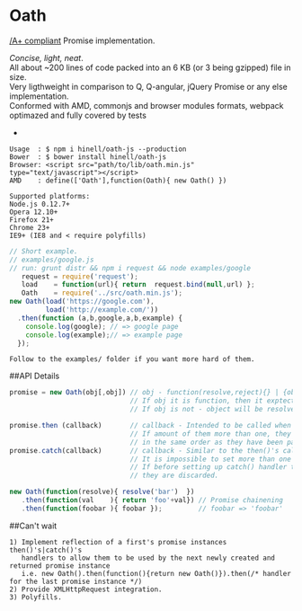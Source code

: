 # Oath 
[/A+ compliant](https://promisesaplus.com/) Promise implementation.<br>

_Concise, light, neat_.<br>
All about ~200 lines of code packed into an 6 KB (or 3 being gzipped) file in size.<br>
Very ligthweight in comparison to Q, Q-angular, jQuery Promise or any else implementation.<br>
Conformed with AMD, commonjs and browser modules formats, webpack optimazed and fully covered by tests

-
```shell
Usage  : $ npm i hinell/oath-js --production
Bower  : $ bower install hinell/oath-js
Browser: <script src="path/to/lib/oath.min.js"  type="text/javascript"></script>
AMD    : define(['Oath'],function(Oath){ new Oath() })
```
```shell
Supported platforms:
Node.js 0.12.7+
Opera 12.10+
Firefox 21+
Chrome 23+
IE9+ (IE8 and < require polyfills)
```
```javascript
// Short example.
// examples/google.js
// run: grunt distr && npm i request && node examples/google
   request = require('request');
   load    = function(url){ return  request.bind(null,url) };
   Oath    = require('../src/oath.min.js');
new Oath(load('https://google.com'),
         load('http://example.com/'))
  .then(function (a,b,google,a,b,example) {
    console.log(google); // => google page
    console.log(example);// => example page
  });
```
```
Follow to the examples/ folder if you want more hard of them.
```
##API Details
```javascript
promise = new Oath(obj[,obj]) // obj - function(resolve,reject){} | {object} - async or sync objects:
                              // If obj it is function, then it exptected to call resolve or reject callback.
                              // If obj is not - object will be resolved immediately.
```
```javascript
promise.then (callback)       // callback - Intended to be called when promise is resolved with provided values
                              // If amount of them more than one, they are passed into then() handler
                              // in the same order as they have been passed into the resolve() callback
promise.catch(callback)       // callback - Similar to the then()'s callback, but only for rejection.
                              // It is impossible to set more than one catch handler
                              // If before setting up catch() handler the then()'s handlers have been set up
                              // they are discarded.
```
```javascript
new Oath(function(resolve){ resolve('bar')  })
   .then(function(val    ){ return 'foo'+val}) // Promise chainening
   .then(function(foobar ){ foobar });         // foobar => 'foobar'

```
##Can't wait
```
1) Implement reflection of a first's promise instances then()'s|catch()'s
   handlers to allow them to be used by the next newly created and returned promise instance
   i.e. new Oath().then(function(){return new Oath()}).then(/* handler for the last promise instance */)
2) Provide XMLHttpRequest integration.
3) Polyfills.
```
